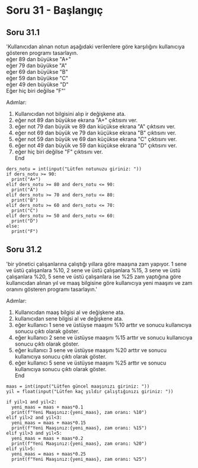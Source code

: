 # Soru 31 - Başlangıç

## Soru 31.1

'Kullanıcıdan alınan notun aşağıdaki verilenlere göre karşılığını kullanıcıya gösteren programı tasarlayın. <br>
eğer 89 dan büyükse "A+" <br>
eğer 79 dan büyükse "A" <br>
eğer 69 dan büyükse "B" <br>
eğer 59 dan büyükse "C" <br>
eğer 49 den büyükse "D" <br>
Eğer hiç biri değilse "F"'


Adımlar:
1. Kullanıcıdan not bilgisini alıp ir değişkene ata.
2. eğer not 89 dan büyükse ekrana "A+" çıktısını ver.
3. eğer not 79 dan büyük ve 89 dan küçükse ekrana "A" çıktısını ver.
4. eğer not 69 dan büyük ve 79 dan küçükse ekrana "B" çıktısını ver.
5. eğer not 59 dan büyük ve 69 dan küçükse ekrana "C" çıktısını ver.
6. eğer not 49 dan büyük ve 59 dan küçükse ekrana "D" çıktısını ver.
7. eğer hiç biri değilse "F" çıktısını ver. <br>
End

```
ders_notu = int(input("Lütfen notunuzu giriniz: "))
if ders_notu >= 90:
  print("A+")
elif ders_notu >= 80 and ders_notu <= 90:
  print("A")
elif ders_notu >= 70 and ders_notu <= 80:
  print("B")
elif ders_notu >= 60 and ders_notu <= 70:
  print("C")
elif ders_notu >= 50 and ders_notu <= 60:
  print("D")
else:
  print("F")
```

## Soru 31.2

'bir yönetici çalışanlarına çalıştığı yıllara göre maaşına zam yapıyor. 1 sene ve üstü çalışanlara %10, 2 sene ve üstü çalışanlara %15, 3 sene ve üstü çalışanlara %20, 5 sene ve üstü çalışanlara ise %25 zam yaptığına göre kullanıcıdan alınan yıl ve maaş bilgisine göre kullanıcıya yeni maaşını ve zam oranını gösteren programı tasarlayın.'

Adımlar:
1. Kullanıcıdan maaş bilgisi al ve değişkene ata.
2. kullanıcıdan sene bilgisi al ve değişkene ata.
3. eğer kullanıcı 1 sene ve üstüyse maaşını %10 arttır ve sonucu kullanıcıya sonucu çıktı olarak göster.
4. eğer kullanıcı 2 sene ve üstüyse maaşını %15 arttır ve sonucu kullanıcıya sonucu çıktı olarak göster.
5. eğer kullanıcı 3 sene ve üstüyse maaşını %20 arttır ve sonucu kullanıcıya sonucu çıktı olarak göster.
6. eğer kullanıcı 5 sene ve üstüyse maaşını %25 arttır ve sonucu kullanıcıya sonucu çıktı olarak göster. <br>
End

```
maas = int(input("Lütfen güncel maaşınızı giriniz: "))
yil = float(input("Lütfen kaç yıldır çalıştığınızı giriniz: "))

if yil>1 and yil<2:
  yeni_maas = maas + maas*0.1
  print(f"Yeni Maaşınız:{yeni_maas}, zam oranı: %10")
elif yil>2 and yil<3:
  yeni_maas = maas + maas*0.15
  print(f"Yeni Maaşınız:{yeni_maas}, zam oranı: %15")
elif yil>3 and yil<5:
  yeni_maas = maas + maas*0.2
  print(f"Yeni Maaşınız:{yeni_maas}, zam oranı: %20")
elif yil>5:
  yeni_maas = maas + maas*0.25
  print(f"Yeni Maaşınız:{yeni_maas}, zam oranı: %25")
```


